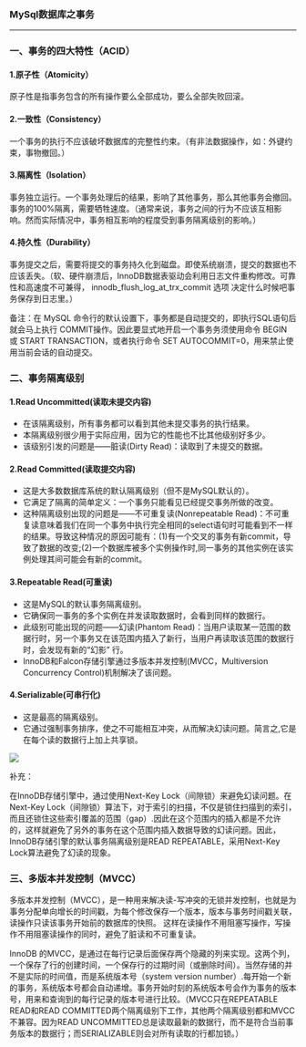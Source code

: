 ### MySql数据库之事务 ###
***

### 一、事务的四大特性（ACID） ###

#### 1.原子性（Atomicity） ####

原子性是指事务包含的所有操作要么全部成功，要么全部失败回滚。

#### 2.一致性（Consistency） ####
一个事务的执行不应该破坏数据库的完整性约束。（有非法数据操作，如：外键约束，事物撤回。）


#### 3.隔离性（Isolation） ####
事务独立运行。一个事务处理后的结果，影响了其他事务，那么其他事务会撤回。事务的100%隔离，需要牺牲速度。（通常来说，事务之间的行为不应该互相影响。然而实际情况中，事务相互影响的程度受到事务隔离级别的影响。）


#### 4.持久性（Durability） ####
事务提交之后，需要将提交的事务持久化到磁盘。即使系统崩溃，提交的数据也不应该丢失。（软、硬件崩溃后，InnoDB数据表驱动会利用日志文件重构修改。可靠性和高速度不可兼得， innodb_flush_log_at_trx_commit 选项 决定什么时候吧事务保存到日志里。）


备注：在 MySQL 命令行的默认设置下，事务都是自动提交的，即执行SQL语句后就会马上执行 COMMIT操作。因此要显式地开启一个事务务须使用命令 BEGIN 或 START TRANSACTION，或者执行命令 SET AUTOCOMMIT=0，用来禁止使用当前会话的自动提交。



### 二、事务隔离级别 ###

#### 1.Read Uncommitted(读取未提交内容) ####



- 在该隔离级别，所有事务都可以看到其他未提交事务的执行结果。
- 本隔离级别很少用于实际应用，因为它的性能也不比其他级别好多少。
- 该级别引发的问题是——脏读(Dirty Read)：读取到了未提交的数据。


#### 2.Read Committed(读取提交内容) ####

- 这是大多数数据库系统的默认隔离级别（但不是MySQL默认的）。
- 它满足了隔离的简单定义：一个事务只能看见已经提交事务所做的改变。
- 这种隔离级别出现的问题是——不可重复读(Nonrepeatable Read)：不可重复读意味着我们在同一个事务中执行完全相同的select语句时可能看到不一样的结果。导致这种情况的原因可能有：(1)有一个交叉的事务有新commit，导致了数据的改变;(2)一个数据库被多个实例操作时,同一事务的其他实例在该实例处理其间可能会有新的commit。


#### 3.Repeatable Read(可重读) ####

- 这是MySQL的默认事务隔离级别。
- 它确保同一事务的多个实例在并发读取数据时，会看到同样的数据行。
- 此级别可能出现的问题——幻读(Phantom Read)：当用户读取某一范围的数据行时，另一个事务又在该范围内插入了新行，当用户再读取该范围的数据行时，会发现有新的“幻影” 行。
- InnoDB和Falcon存储引擎通过多版本并发控制(MVCC，Multiversion Concurrency Control)机制解决了该问题。


#### 4.Serializable(可串行化) ####

- 这是最高的隔离级别。
- 它通过强制事务排序，使之不可能相互冲突，从而解决幻读问题。简言之,它是在每个读的数据行上加上共享锁。



![](http://images2015.cnblogs.com/blog/821187/201608/821187-20160811171241606-133220585.jpg)



补充：

在InnoDB存储引擎中，通过使用Next-Key Lock（间隙锁）来避免幻读问题。在Next-Key Lock（间隙锁）算法下，对于索引的扫描，不仅是锁住扫描到的索引，而且还锁住这些索引覆盖的范围（gap）.因此在这个范围内的插入都是不允许的，这样就避免了另外的事务在这个范围内插入数据导致的幻读问题。因此，InnoDB存储引擎的默认事务隔离级别是READ REPEATABLE，采用Next-Key Lock算法避免了幻读的现象。




### 三、多版本并发控制（MVCC） ###


多版本并发控制（MVCC），是一种用来解决读-写冲突的无锁并发控制，也就是为事务分配单向增长的时间戳，为每个修改保存一个版本，版本与事务时间戳关联，读操作只读该事务开始前的数据库的快照。 这样在读操作不用阻塞写操作，写操作不用阻塞读操作的同时，避免了脏读和不可重复读。


InnoDB 的MVCC，是通过在每行记录后面保存两个隐藏的列来实现。这两个列，一个保存了行的创建时间，一个保存行的过期时间（或删除时间）。当然存储的并不是实际的时间值，而是系统版本号（system version number）.每开始一个新的事务，系统版本号都会自动递增。事务开始时刻的系统版本号会作为事务的版本号，用来和查询到的每行记录的版本号进行比较。（MVCC只在REPEATABLE READ和READ COMMITTED两个隔离级别下工作，其他两个隔离级别都和MVCC不兼容。因为READ UNCOMMITTED总是读取最新的数据行，而不是符合当前事务版本的数据行；而SERIALIZABLE则会对所有读取的行都加锁。）





















































































































































































